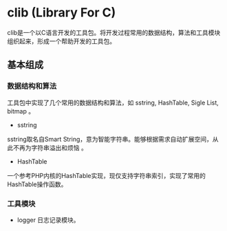 # clib (Library For C) 
clib是一个以C语言开发的工具包。将开发过程常用的数据结构，算法和工具模块组织起来，形成一个帮助开发的工具包。

## 基本组成

### 数据结构和算法
工具包中实现了几个常用的数据结构和算法，如 sstring, HashTable, Sigle List, bitmap 。
* sstring

sstring取名自Smart String，意为智能字符串。能够根据需求自动扩展空间，从此不再为字符串溢出和烦恼 。

* HashTable

一个参考PHP内核的HashTable实现，现仅支持字符串索引，实现了常用的HashTable操作函数。


### 工具模块

* logger
日志记录模块。
